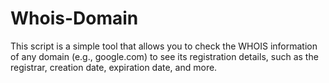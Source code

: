 # Whois-Domain
This script is a simple tool that allows you to check the WHOIS information of any domain (e.g., google.com) to see its registration details, such as the registrar, creation date, expiration date, and more.
